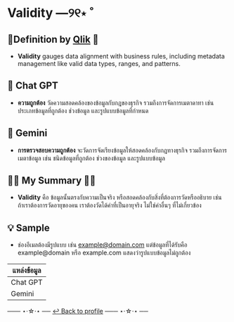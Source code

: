 # Validity ―୨୧⋆ ˚

## 📜Definition by [Qlik](https://www.qlik.com/us/data-governance/data-quality) 🔗
- **Validity** gauges data alignment with business rules, including metadata management like valid data types, ranges, and patterns.

## 📌 Chat GPT
- **ความถูกต้อง** วัดความสอดคล้องของข้อมูลกับกฎของธุรกิจ รวมถึงการจัดการเมตาดาทา เช่น ประเภทข้อมูลที่ถูกต้อง ช่วงข้อมูล และรูปแบบข้อมูลที่กำหนด
  
## 📌 Gemini
- **การตรวจสอบความถูกต้อง** จะวัดการจัดเรียงข้อมูลให้สอดคล้องกับกฎทางธุรกิจ รวมถึงการจัดการเมตาข้อมูล เช่น ชนิดข้อมูลที่ถูกต้อง ช่วงของข้อมูล และรูปแบบข้อมูล

## ✍🏻 My Summary ✍🏻
- **Validity** คือ ข้อมูลนั้นตรงกับความเป็นจริง หรือสอดคล้องกับสิ่งที่ต้องการวัดหรืออธิบาย เช่น ถ้าเราต้องการวัดอายุของคน เราต้องวัดได้ค่าที่เป็นอายุจริง ไม่ใช่ค่าอื่นๆ ที่ไม่เกี่ยวข้อง

## 💡 Sample 
- ช่องอีเมลต้องมีรูปแบบ เช่น example@domain.com แต่ข้อมูลที่ได้รับคือ example@domain หรือ example.com แสดงว่ารูปแบบข้อมูลไม่ถูกต้อง



| **แหล่งข้อมูล** |
|------------------|
| Chat GPT         |
| Gemini           |


─── ⋆⋅☆⋅⋆ ──
 [↩️ Back to profile](README.md)
─── ⋆⋅☆⋅⋆ ──
